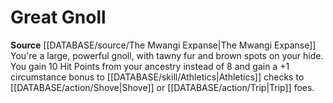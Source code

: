 ﻿---
id: '167'
name: Great Gnoll
rarity: Common
source: '[[DATABASE/source/The Mwangi Expanse|The Mwangi Expanse]]'
type: Heritage

---
# Great Gnoll

**Source** [[DATABASE/source/The Mwangi Expanse|The Mwangi Expanse]] 
You're a large, powerful gnoll, with tawny fur and brown spots on your hide. You gain 10 Hit Points from your ancestry instead of 8 and gain a +1 circumstance bonus to [[DATABASE/skill/Athletics|Athletics]] checks to [[DATABASE/action/Shove|Shove]] or [[DATABASE/action/Trip|Trip]] foes.
